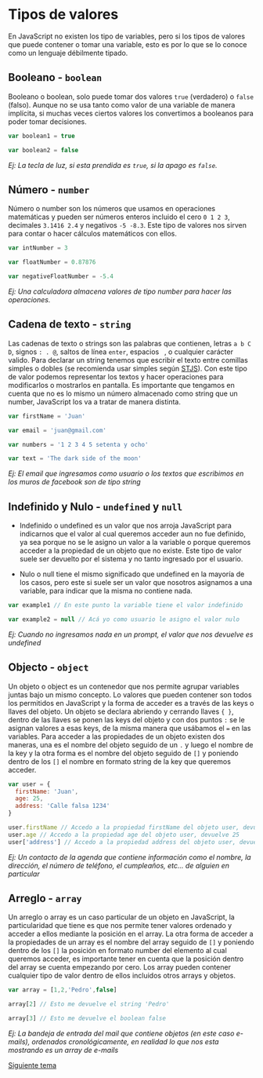 # Tipos de valores

En JavaScript no existen los tipo de variables, pero si los tipos de valores que puede contener o tomar una variable, esto es por lo que se lo conoce como un lenguaje débilmente tipado.

## Booleano - `boolean`

Booleano o boolean, solo puede tomar dos valores `true` (verdadero) o `false` (falso). Aunque no se usa tanto como valor de una variable de manera implícita, si muchas veces ciertos valores los convertimos a booleanos para poder tomar decisiones.

```js
var boolean1 = true

var boolean2 = false

```

*Ej: La tecla de luz, si esta prendida es `true`, si la apago es `false`.*

## Número - `number`

Número o number son los números que usamos en operaciones matemáticas y pueden ser números enteros incluido el cero `0 1 2 3`, decimales `3.1416 2.4` y negativos `-5 -8.3`. Este tipo de valores nos sirven para contar o hacer cálculos matemáticos con ellos.

```js
var intNumber = 3

var floatNumber = 0.87876

var negativeFloatNumber = -5.4

```

*Ej: Una calculadora almacena valores de tipo number para hacer las operaciones.*

## Cadena de texto - `string`

Las cadenas de texto o strings son las palabras que contienen, letras `a b C D`, signos `: . @`, saltos de línea `enter`, espacios ` `, o cualquier carácter valido. Para declarar un string tenemos que escribir el texto entre comillas simples o dobles (se recomienda usar simples según [STJS](https://standardjs.com/)). Con este tipo de valor podemos representar los textos y hacer operaciones para modificarlos o mostrarlos en pantalla. Es importante que tengamos en cuenta que no es lo mismo un número almacenado como string que un number, JavaScript los va a tratar de manera distinta.

```js
var firstName = 'Juan'

var email = 'juan@gmail.com'

var numbers = '1 2 3 4 5 setenta y ocho'

var text = 'The dark side of the moon'
```

*Ej: El email que ingresamos como usuario o los textos que escribimos en los muros de facebook son de tipo string*

## Indefinido y Nulo - `undefined` y `null`

- Indefinido o undefined es un valor que nos arroja JavaScript para indicarnos que el valor al cual queremos acceder aun no fue definido, ya sea porque no se le asigno un valor a la variable o porque queremos acceder a la propiedad de un objeto que no existe. Este tipo de valor suele ser devuelto por el sistema y no tanto ingresado por el usuario.

- Nulo o null tiene el mismo significado que undefined en la mayoría de los casos, pero este si suele ser un valor que nosotros asignamos a una variable, para indicar que la misma no contiene nada.

```js
var example1 // En este punto la variable tiene el valor indefinido

var example2 = null // Acá yo como usuario le asigno el valor nulo
```

*Ej: Cuando no ingresamos nada en un prompt, el valor que nos devuelve es undefined*

## Objecto - `object`

Un objeto o object es un contenedor que nos permite agrupar variables juntas bajo un mismo concepto. Lo valores que pueden contener son todos los permitidos en JavaScript y la forma de acceder es a través de las keys o llaves del objeto. Un objeto se declara abriendo y cerrando llaves `{ }`, dentro de las llaves se ponen las keys del objeto y con dos puntos `:` se le asignan valores a esas keys, de la misma manera que usábamos el `=` en las variables. Para acceder a las propiedades de un objeto existen dos maneras, una es el nombre del objeto seguido de un `.` y luego el nombre de la key y la otra forma es el nombre del objeto seguido de `[]` y poniendo dentro de los `[]` el nombre en formato string de la key que queremos acceder.

```js
var user = {
  firstName: 'Juan',
  age: 25,
  address: 'Calle falsa 1234'
}

user.firstName // Accedo a la propiedad firstName del objeto user, devuelve 'Juan'
user.age // Accedo a la propiedad age del objeto user, devuelve 25
user['address'] // Accedo a la propiedad address del objeto user, devuelve 'Calle falsa 1234'
```

*Ej: Un contacto de la agenda que contiene información como el nombre, la dirección, el número de teléfono, el cumpleaños, etc... de alguien en particular*

## Arreglo - `array`

Un arreglo o array es un caso particular de un objeto en JavaScript, la particularidad que tiene es que nos permite tener valores ordenado y acceder a ellos mediante la posición en el array. La otra forma de acceder a la propiedades de un array es el nombre del array seguido de `[]` y poniendo dentro de los `[]` la posición en formato number del elemento al cual queremos acceder, es importante tener en cuenta que la posición dentro del array se cuenta empezando por cero. Los array pueden contener cualquier tipo de valor dentro de ellos incluidos otros arrays y objetos.

```js
var array = [1,2,'Pedro',false]

array[2] // Esto me devuelve el string 'Pedro'

array[3] // Esto me devuelve el boolean false
```

*Ej: La bandeja de entrada del mail que contiene objetos (en este caso e-mails), ordenados cronológicamente, en realidad lo que nos esta mostrando es un array de e-mails*

[Siguiente tema](01_05_operadores_aritmeticos.md)